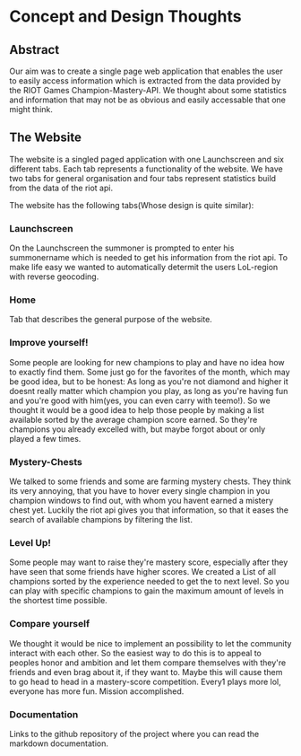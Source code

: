 # Concept and Design Thoughts
## Abstract
Our aim was to create a single page web application that enables the user to easily access information which is extracted from the data provided by the RIOT Games Champion-Mastery-API. We thought about some statistics and information that may not be as obvious and easily accessable that one might think.

## The Website
The website is a singled paged application with one Launchscreen and six different tabs. Each tab represents a functionality of the website. We have two tabs for general organisation and four tabs represent statistics build from the data of the riot api.

The website has the following tabs(Whose design is quite similar):


### Launchscreen
On the Launchscreen the summoner is prompted to enter his summonername which is needed to get his information from the riot api. To make life easy we wanted to automatically determit the users LoL-region with reverse geocoding.

### Home
Tab that describes the general purpose of the website.

### Improve yourself!
Some people are looking for new champions to play and have no idea how to exactly find them. Some just go for the favorites of the month, which may be good idea, but to be honest: As long as you're not diamond and higher it doesnt really matter which champion you play, as long as you're having fun and you're good with him(yes, you can even carry with teemo!). So we thought it would be a good idea to help those people by making a list available sorted by the average champion score earned. So they're champions you already excelled with, but maybe forgot about or only played a few times.

### Mystery-Chests
We talked to some friends and some are farming mystery chests. They think its very annoying, that you have to hover every single champion in you champion windows to find out, with whom you havent earned a mistery chest yet. Luckily the riot api gives you that information, so that it eases the search of available champions by filtering the list.

### Level Up!
Some people may want to raise they're mastery score, especially  after they have seen that some friends have higher scores. We created a List of all champions sorted by the experience needed to get the to next level. So you can play with specific champions to gain the maximum amount of levels in the shortest time possible.

### Compare yourself
We thought it would be nice to implement an possibility to let the community interact with each other. So the easiest way to do this is to appeal to peoples honor and ambition and let them compare themselves with they're friends and even brag about it, if they want to. Maybe this will cause them to go head to head in a mastery-score competition. Every1 plays more lol, everyone has more fun. Mission accomplished.

### Documentation
Links to the github repository of the project where you can read the markdown documentation.
